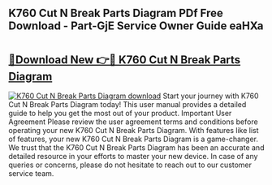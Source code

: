 ## K760 Cut N Break Parts Diagram PDf Free Download - Part-GjE Service Owner Guide eaHXa

# <h2><a href="http://dfrh96.blite.top/?on=K760+Cut+N+Break+Parts+Diagram">🔗Download New 👉🔴 K760 Cut N Break Parts Diagram</a></h2>

[![K760 Cut N Break Parts Diagram download](https://i.imgur.com/lujVjoI.png)](http://dfrh96.blite.top/?on=K760+Cut+N+Break+Parts+Diagram)
Start your journey with K760 Cut N Break Parts Diagram today! This user manual provides a detailed guide to help you get the most out of your product. Important User Agreement Please review the user agreement terms and conditions before operating your new K760 Cut N Break Parts Diagram. With features like list of features, your new K760 Cut N Break Parts Diagram is a game-changer. We trust that the K760 Cut N Break Parts Diagram has been an accurate and detailed resource in your efforts to master your new device. In case of any queries or concerns, please do not hesitate to reach out to our customer service team.
